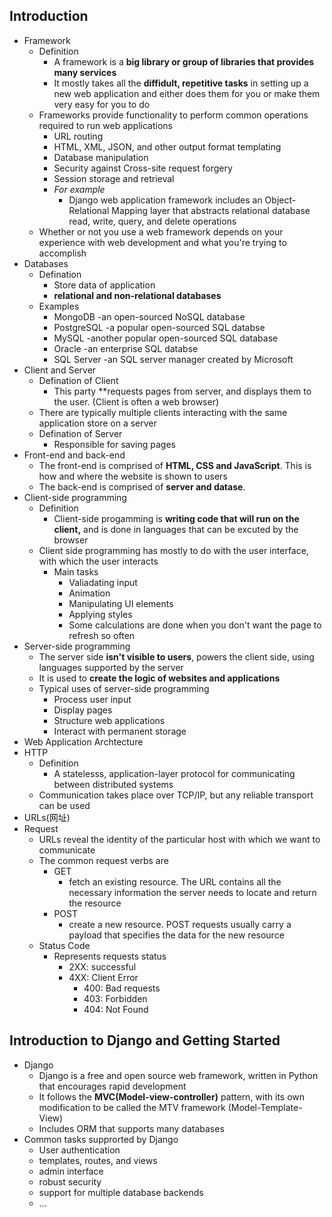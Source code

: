 ## Introduction

- Framework
    - Definition
        - A framework is a **big library or group of libraries that provides many services**
        - It mostly takes all the **diffidult, repetitive tasks** in setting up a new web application and either does them for you or make them very easy for you to do
    - Frameworks provide functionality to perform common operations required to run web applications
        - URL routing
        - HTML, XML, JSON, and other output format templating
        - Database manipulation
        - Security against Cross-site request forgery
        - Session storage and retrieval
        - *For example*
            - Django web application framework includes an Object-Relational Mapping layer that abstracts relational database read, write, query, and delete operations
    - Whether or not you use a web framework depends on your experience with web development and what you're trying to accomplish
- Databases
    - Defination
        - Store data of application
        - **relational and non-relational databases**
    - Examples
        - MongoDB -an open-sourced NoSQL database
        - PostgreSQL -a popular open-sourced SQL databse
        - MySQL -another popular open-sourced SQL database
        - Oracle -an enterprise SQL databse
        - SQL Server -an SQL server manager created by Microsoft
- Client and Server
    - Defination of Client
        - This party **requests pages from server, and displays them to the user. (Client is often a web browser)
    - There are typically multiple clients interacting with the same application store on a server
    - Defination of Server
        - Responsible for saving pages
- Front-end and back-end
    - The front-end is comprised of **HTML, CSS and JavaScript**. This is how and where the website is shown to users
    - The back-end is comprised of **server and datase**.
- Client-side programming
    - Definition
        - Client-side progamming is **writing code that will run on the client,** and is done in languages that can be excuted by the browser 
    - Client side programming has mostly to do with the user interface, with which the user interacts
        - Main tasks
            - Valiadating input
            - Animation
            - Manipulating UI elements
            - Applying styles
            - Some calculations are done when you don't want the page to refresh so often
- Server-side programming
    - The server side **isn't visible to users**, powers the client side, using languages supported by the server
    - It is used to **create the logic of websites and applications**
    - Typical uses of server-side programming
        - Process user input
        - Display pages
        - Structure web applications
        - Interact with permanent storage
- Web Application Archtecture
- HTTP
    - Definition
        - A statelesss, application-layer protocol for communicating between distributed systems
    - Communication takes place over TCP/IP, but any reliable transport can be used
- URLs(网址)
- Request
    - URLs reveal the identity of the particular host with which we want to communicate
    - The common request verbs are
        - GET
            - fetch an existing resource. The URL contains all the necessary information the server needs to locate and return the resource
        - POST
            - create a new resource. POST requests usually carry a payload that specifies the data for the new resource
    - Status Code
        - Represents requests status
            - 2XX: successful
            - 4XX: Client Error
                - 400: Bad requests
                - 403: Forbidden
                - 404: Not Found


## Introduction to Django and Getting Started


- Django
    - Django is a free and open source web framework, written in Python that encourages rapid development
    - It follows the **MVC(Model-view-controller)** pattern, with its own modification to be called the MTV framework (Model-Template-View)
    - Includes ORM that supports many databases
- Common tasks supprorted by Django
    - User authentication
    - templates, routes, and views
    - admin interface
    - robust security
    - support for multiple database backends
    - ...